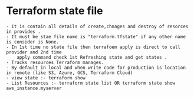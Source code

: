 #  Terraform state file 
    - It is contain all details of create,chnages and destroy of resorces in provides .
    - It must be stae file name is "terraform.tfstate" if any other name is consider is None.
    - In 1st time no state file then terrafoem apply is direct to call provider and 2nd time 
        apply command check 1st Refreshing state and get states .
    - Tracks resources Terraform manages.
    - By default in local and when write code for production is location in remote (like S3, Azure, GCS, Terraform Cloud)
    - view state :- terraform show
    - List Resources :- terraform state list OR terraform state show aws_instance.myserver